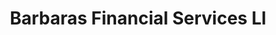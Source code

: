 ---
title: Barbaras Financial Services Ll
slug: barbaras-financial-services-ll
updated-on: '2024-05-30T13:44:31.749Z'
created-on: '2024-05-30T13:41:46.671Z'
published-on: '2024-05-30T13:54:32.469Z'
f_city-state-2:
- cms/city/archbold-oh.md
- cms/city/swanton-oh.md
- cms/city/bryan-oh.md
f_locations:
- cms/payday-loan/barbaras-financial-services-ll-5143.md
- cms/payday-loan/barbaras-financial-services-ll-5144.md
- cms/payday-loan/barbaras-financial-services-ll-5145.md
f_states:
- cms/state/ohio.md
layout: '[company].html'
tags: company
---